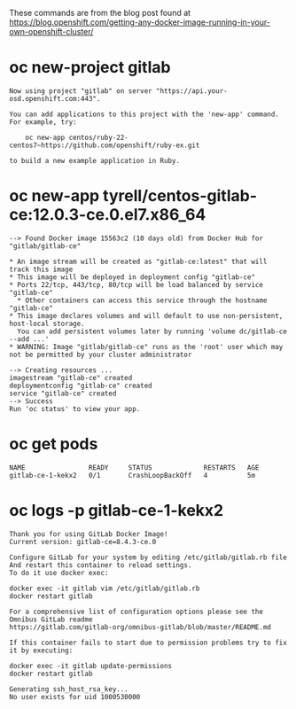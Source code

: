 
These commands are from the blog post found at https://blog.openshift.com/getting-any-docker-image-running-in-your-own-openshift-cluster/

# oc new-project gitlab

    Now using project "gitlab" on server "https://api.your-osd.openshift.com:443".

    You can add applications to this project with the 'new-app' command. For example, try:

        oc new-app centos/ruby-22-centos7~https://github.com/openshift/ruby-ex.git

    to build a new example application in Ruby.


# oc new-app tyrell/centos-gitlab-ce:12.0.3-ce.0.el7.x86_64

    --> Found Docker image 15563c2 (10 days old) from Docker Hub for "gitlab/gitlab-ce"

    * An image stream will be created as "gitlab-ce:latest" that will track this image
    * This image will be deployed in deployment config "gitlab-ce"
    * Ports 22/tcp, 443/tcp, 80/tcp will be load balanced by service "gitlab-ce"
      * Other containers can access this service through the hostname "gitlab-ce"
    * This image declares volumes and will default to use non-persistent, host-local storage.
      You can add persistent volumes later by running 'volume dc/gitlab-ce --add ...'
    * WARNING: Image "gitlab/gitlab-ce" runs as the 'root' user which may not be permitted by your cluster administrator

    --> Creating resources ...
    imagestream "gitlab-ce" created
    deploymentconfig "gitlab-ce" created
    service "gitlab-ce" created
    --> Success
    Run 'oc status' to view your app.


# oc get pods

    NAME                READY     STATUS             RESTARTS   AGE
    gitlab-ce-1-kekx2   0/1       CrashLoopBackOff   4          5m


# oc logs -p gitlab-ce-1-kekx2

    Thank you for using GitLab Docker Image!
    Current version: gitlab-ce=8.4.3-ce.0

    Configure GitLab for your system by editing /etc/gitlab/gitlab.rb file
    And restart this container to reload settings.
    To do it use docker exec:

    docker exec -it gitlab vim /etc/gitlab/gitlab.rb
    docker restart gitlab

    For a comprehensive list of configuration options please see the Omnibus GitLab readme
    https://gitlab.com/gitlab-org/omnibus-gitlab/blob/master/README.md

    If this container fails to start due to permission problems try to fix it by executing:

    docker exec -it gitlab update-permissions
    docker restart gitlab

    Generating ssh_host_rsa_key...
    No user exists for uid 1000530000
